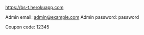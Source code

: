 https://bs-t.herokuapp.com

Admin email: admin@example.com
Admin password: password

Coupon code: 12345
